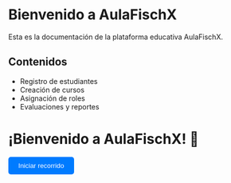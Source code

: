 # Bienvenido a AulaFischX

Esta es la documentación de la plataforma educativa AulaFischX.

## Contenidos
- Registro de estudiantes
- Creación de cursos
- Asignación de roles
- Evaluaciones y reportes

# ¡Bienvenido a AulaFischX! 🚀

<button id="start-tour" style="padding:10px 20px; background:#007bff; color:white; border:none; border-radius:5px; cursor:pointer;">
Iniciar recorrido
</button>

<script>
  document.addEventListener('DOMContentLoaded', function () {
    const driver = window.driver.js.driver;

    const tour = driver({
      steps: [
        {
          element: 'h1', // Título principal "Bienvenido a AulaFischX"
          popover: {
            title: 'Bienvenido',
            description: 'Esta es la documentación oficial de AulaFischX. 🚀',
            position: 'bottom'
          }
        },
        {
          element: 'ul', // Lista de contenidos
          popover: {
            title: 'Contenidos',
            description: 'Aquí encontrarás las secciones disponibles para tu aprendizaje.',
            position: 'right'
          }
        },
        {
          element: '.md-nav__list', // Menú lateral izquierdo
          popover: {
            title: 'Navegación',
            description: 'Usa este menú para explorar la documentación por temas.',
            position: 'right'
          }
        }
      ]
    });

    const startButton = document.querySelector('button');
    if (startButton) {
      startButton.addEventListener('click', function() {
        tour.drive();
      });
    }
  });
</script>
